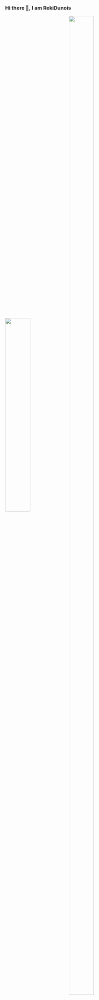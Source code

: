 ### Hi there 👋, I am RekiDunois

<p>
<a href="https://github.com/RekiDunois"><img align="center" width="40%" src="https://github-readme-stats.vercel.app/api?username=RekiDunois&show_icons=true&theme=tokyonight"/></a>
<a href="https://github.com/RekiDunois?tab=repositories"><img align="center" width="40%" height="90%" src="https://github-readme-stats-rouge-tau.vercel.app/api/top-langs/?username=RekiDunois&layout=compact&hide=html&theme=tokyonight"/></a>
</p>


